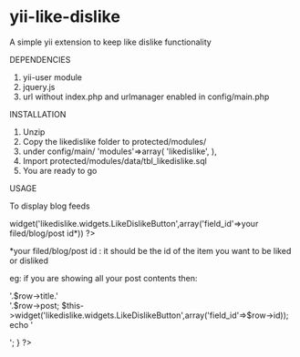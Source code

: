 yii-like-dislike
================

A simple yii extension to keep like dislike functionality

DEPENDENCIES
1. yii-user module
2. jquery.js
3. url without index.php and urlmanager enabled in config/main.php

INSTALLATION
1. Unzip
2. Copy the likedislike folder to protected/modules/
3. under config/main/
  'modules'=>array(
		'likedislike',
	),
4. Import protected/modules/data/tbl_likedislike.sql
5. You are ready to go

USAGE

To display blog feeds
<?php $this->widget('likedislike.widgets.LikeDislikeButton',array('field_id'=>your filed/blog/post id*)) ?>

*your filed/blog/post id :  it should be the id of the item you want to be liked or disliked

eg: if you are showing all your post contents then:

<?php
foreach($model as $row){
  echo '<p>'.$row->title.'<br>'.$row->post;
  $this->widget('likedislike.widgets.LikeDislikeButton',array('field_id'=>$row->id));
  echo '</p>';
}
?>
